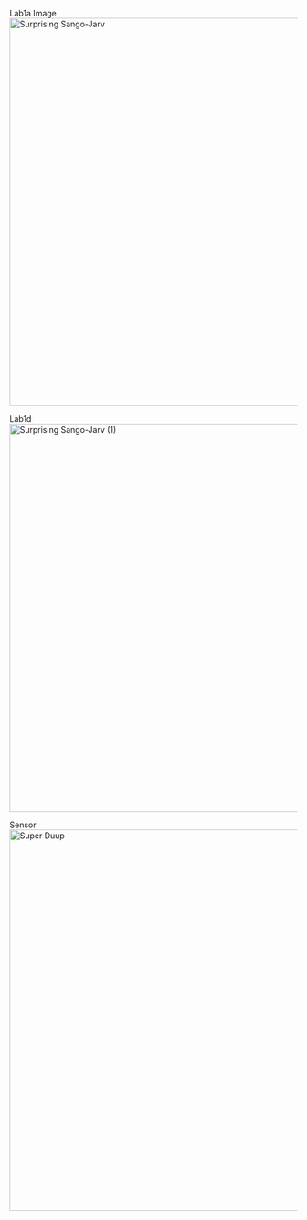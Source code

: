 Lab1a Image
<img width="1600" height="680" alt="Surprising Sango-Jarv" src="https://github.com/user-attachments/assets/1b4bc73b-fdb3-40f2-8ed0-bf5e3be6a27d" />

Lab1d
<img width="1600" height="680" alt="Surprising Sango-Jarv (1)" src="https://github.com/user-attachments/assets/1b65a71a-d969-4f4d-92cd-31dc8603b8e2" />

Sensor
<img width="1600" height="668" alt="Super Duup" src="https://github.com/user-attachments/assets/3dc953e0-cc06-4330-be9a-5ed1e619b1d1" />
